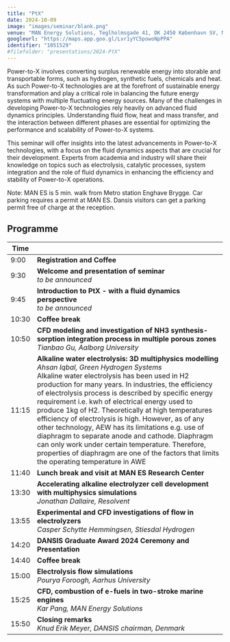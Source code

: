 ```yaml
---
title: "PtX"
date: 2024-10-09
image: "images/seminar/blank.png"
venue: "MAN Energy Solutions, Teglholmsgade 41, DK 2450 København SV, Medarbejderhuset/Employee House"
googleurl: "https://maps.app.goo.gl/Lvr1yYC5powoNpPPA"
identifier: "1051529"
#filefolder: "presentations/2024-PtX"
---
```


Power-to-X involves converting surplus renewable energy into storable and transportable forms, such as hydrogen, synthetic fuels, chemicals and heat. As such Power-to-X technologies are at the forefront of sustainable energy transformation and play a critical role in balancing the future energy systems with multiple fluctuating energy sources.
Many of the challenges in developing Power-to-X technologies rely heavily on advanced fluid dynamics principles. Understanding fluid flow, heat and mass transfer, and the interaction between different phases are essential for optimizing the performance and scalability of Power-to-X systems.

This seminar will offer insights into the latest advancements in Power-to-X technologies, with a focus on the fluid dynamics aspects that are crucial for their development. Experts from academia and industry will share their knowledge on topics such as electrolysis, catalytic processes, system integration and the role of fluid dynamics in enhancing the efficiency and stability of Power-to-X operations.

Note: MAN ES is 5 min. walk from Metro station Enghave Brygge. Car parking requires a permit at MAN ES. Dansis visitors can get a parking permit free of charge at the reception.

## Programme

| Time  |                        |
| ----- | ---------------------- |
|  9:00 | **Registration and Coffee** |
|  9:30 | **Welcome and presentation of seminar** <br> *to be announced* |
|  9:45 | **Introduction to PtX - with a fluid dynamics perspective** <br> *to be announced* |
| 10:30 | **Coffee break** |
| 10:50 | **CFD modeling and  investigation of NH3 synthesis-sorption integration process in multiple porous zones** <br> *Tianbao Gu, Aalborg University* |
| 11:15 | **Alkaline water electrolysis: 3D multiphysics modelling** <br> *Ahsan Iqbal, Green Hydrogen Systems* <br> Alkaline water electrolysis has been used in H2 production for many years. In industries, the efficiency of electrolysis process is described by specific energy requirement i.e. kwh of electrical energy used to produce 1kg of H2. Theoretically at high temperatures efficiency of electrolysis is high. However, as of any other technology, AEW has its limitations e.g. use of diaphragm to separate anode and cathode. Diaphragm can only work under certain temperature. Therefore, properties of diaphragm are one of the factors that limits the operating temperature in AWE |
| 11:40 | **Lunch break and visit at MAN ES Research Center** |
| 13:30 | **Accelerating alkaline electrolyzer cell development with multiphysics simulations** <br> *Jonathan Dallaire, Resolvent* |
| 13:55 | **Experimental and CFD investigations of flow in electrolyzers** <br> *Casper Schytte Hemmingsen, Stiesdal Hydrogen* |
| 14:20 | **DANSIS Graduate Award 2024 Ceremony and Presentation** |
| 14:40 | **Coffee break** |
| 15:00 | **Electrolysis flow simulations** <br> *Pourya Foroogh, Aarhus University* |
| 15:25 | **CFD, combustion of e-fuels in two-stroke marine engines** <br> *Kar Pang, MAN Energy Solutions* |
| 15:50 | **Closing remarks** <br> *Knud Erik Meyer, DANSIS chairman, Denmark* |

